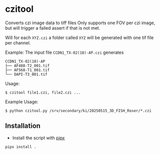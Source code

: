 # czitool

Converts czi image data to tiff files
Only supports one FOV per czi image, but will trigger a failed assert
if that is not met.

Will for each `XYZ.czi` a folder called `XYZ` will be generated with
one tif file per channel.

Example: The input file `CCDN1_TX-02(10)-AP.czi` generates

``` shell
CCDN1_TX-02(10)-AP
├── AF488-T2_001.tif
├── AF568-T1_001.tif
└── DAPI-T3_001.tif
```

Usage:

`$ czitool file1.czi, file2.czi ...`

Example Usage:

`$ python czitool.py /srv/secondary/ki/20250515_3D_FISH_Roser/*.czi`

## Installation

- Install the script with [pipx](https://github.com/pypa/pipx)

``` shell
pipx install .
```
